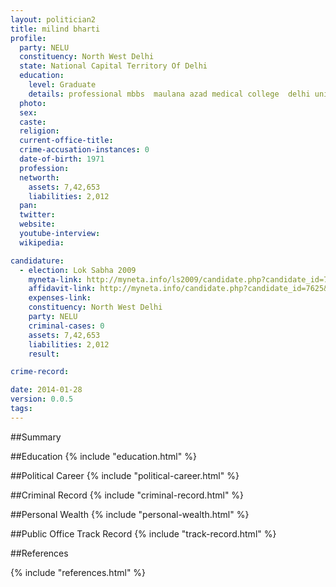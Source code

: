 ```yaml
---
layout: politician2
title: milind bharti
profile: 
  party: NELU
  constituency: North West Delhi
  state: National Capital Territory Of Delhi
  education: 
    level: Graduate
    details: professional mbbs  maulana azad medical college  delhi university in 2000
  photo: 
  sex: 
  caste: 
  religion: 
  current-office-title: 
  crime-accusation-instances: 0
  date-of-birth: 1971
  profession: 
  networth: 
    assets: 7,42,653
    liabilities: 2,012
  pan: 
  twitter: 
  website: 
  youtube-interview: 
  wikipedia: 

candidature: 
  - election: Lok Sabha 2009
    myneta-link: http://myneta.info/ls2009/candidate.php?candidate_id=7625
    affidavit-link: http://myneta.info/candidate.php?candidate_id=7625&scan=original
    expenses-link: 
    constituency: North West Delhi 
    party: NELU
    criminal-cases: 0
    assets: 7,42,653
    liabilities: 2,012
    result:  

crime-record: 

date: 2014-01-28
version: 0.0.5
tags: 
---
```

##Summary


##Education
{% include "education.html" %}


##Political Career
{% include "political-career.html" %}


##Criminal Record
{% include "criminal-record.html" %}


##Personal Wealth
{% include "personal-wealth.html" %}


##Public Office Track Record
{% include "track-record.html" %}


##References


{% include "references.html" %}